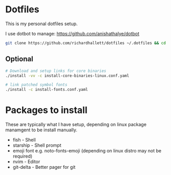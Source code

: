 # Dotfiles

This is my personal dotfiles setup.

I use dotbot to manage: https://github.com/anishathalye/dotbot

```bash
git clone https://github.com/richardhallett/dotfiles ~/.dotfiles && cd ~/.dotfiles && ./install
```

## Optional
```bash
# Download and setup links for core binaries
./install -vv -c install-core-binaries-linux.conf.yaml
```

```bash
# link patched symbol fonts
./install -c install-fonts.conf.yaml
```

# Packages to install

These are typically what I have setup, depending on linux package manamgent to be install manually.

- fish - Shell
- starship - Shell prompt
- emoji font e.g. noto-fonts-emoji (depending on linux distro may not be required)
- nvim - Editor
- git-delta - Better pager for git
